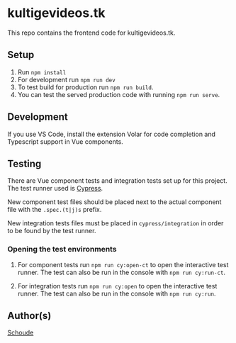 # kultigevideos.tk

This repo contains the frontend code for kultigevideos.tk.

## Setup

1. Run `npm install`
2. For development run `npm run dev`
3. To test build for production run `npm run build`.
4. You can test the served production code with running `npm run serve`.

## Development

If you use VS Code, install the extension Volar for code completion and Typescript support in Vue components.

## Testing

There are Vue component tests and integration tests set up for this project. The test runner used is [Cypress](https://www.cypress.io/).

New component test files should be placed next to the actual component file with the `.spec.(t|j)s` prefix.

New integration tests files must be placed in `cypress/integration` in order to be found by the test runner.

### Opening the test environments

1. For component tests run `npm run cy:open-ct` to open the interactive test runner. The test can also be run in the console with `npm run cy:run-ct`.

2. For integration tests run `npm run cy:open` to open the interactive test runner. The test can also be run in the console with `npm run cy:run`.

## Author(s)

[Schoude](https://github.com/Schoude)
